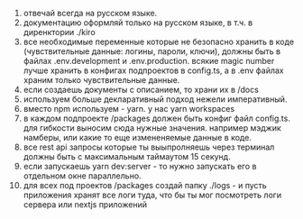 1. отвечай всегда на русском языке.
2. документацию оформляй только на русском языке, в т.ч. в диренктории ./kiro
3. все необходимые переменные которые не безопасно хранить в коде (чувствительные данные: логины, пароли, ключи), должны быть в файлах .env.development и .env.production. всякие magic number лучше хранить в конфигах подпроектов в config.ts, а в .env файлах храним только чувствительные данные.
4. если создаешь документы с описанием, то храни их в /docs
5. используем больше декларативный подход нежели императивный.
6. вместо npm используем - yarn. у нас yarn workspaces
7. в каждом подпроекте /packages должен быть конфиг файл config.ts. для гибкости выносим сюда нужные значения. например мэджик намберы, или какие то еще измененяемые данные в коде.
8. все rest api  запросы которые ты выыпролняешь через терминал должны быть с максимальным таймаутом 15 секунд. 
9. если запускаешь yarn dev:server - то нужно запускать его в отдельном окне параллельно.
10. для всех под проектов /packages создай папку ./logs - и пусть приложения хранят все логи туда, что бы ты мог посмотреть логи сервера или nextjs приложений